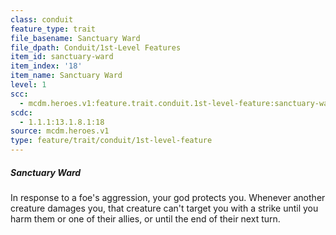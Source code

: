 ```yaml
---
class: conduit
feature_type: trait
file_basename: Sanctuary Ward
file_dpath: Conduit/1st-Level Features
item_id: sanctuary-ward
item_index: '18'
item_name: Sanctuary Ward
level: 1
scc:
  - mcdm.heroes.v1:feature.trait.conduit.1st-level-feature:sanctuary-ward
scdc:
  - 1.1.1:13.1.8.1:18
source: mcdm.heroes.v1
type: feature/trait/conduit/1st-level-feature
---
```


##### Sanctuary Ward

In response to a foe's aggression, your god protects you. Whenever another creature damages you, that creature can't target you with a strike until you harm them or one of their allies, or until the end of their next turn.
